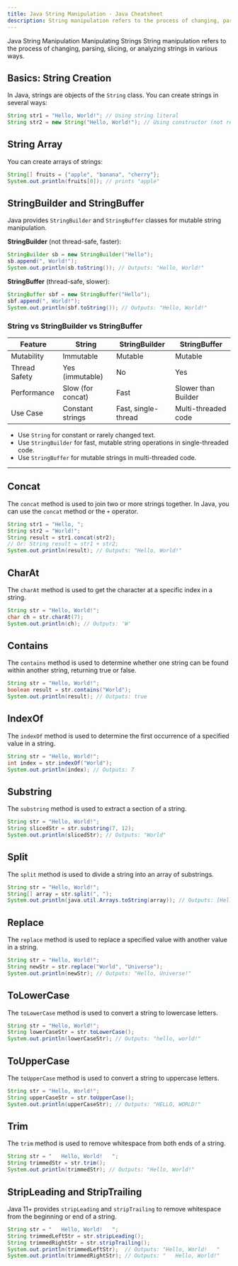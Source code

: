 ```yaml
---
title: Java String Manipulation - Java Cheatsheet
description: String manipulation refers to the process of changing, parsing, slicing, or analyzing strings in various ways.
---
```


<base-title :title="frontmatter.title" :description="frontmatter.description">
Java String Manipulation
</base-title>

<base-disclaimer>
  <base-disclaimer-title>
    Manipulating Strings
  </base-disclaimer-title>
  <base-disclaimer-content>
    String manipulation refers to the process of changing, parsing, slicing, or analyzing strings in various ways.
  </base-disclaimer-content>
</base-disclaimer>

## Basics: String Creation

In Java, strings are objects of the `String` class. You can create strings in several ways:

```java
String str1 = "Hello, World!"; // Using string literal
String str2 = new String("Hello, World!"); // Using constructor (not recommended)
```

## String Array

You can create arrays of strings:

```java
String[] fruits = {"apple", "banana", "cherry"};
System.out.println(fruits[0]); // prints "apple"
```

## StringBuilder and StringBuffer

Java provides `StringBuilder` and `StringBuffer` classes for mutable string manipulation.

**StringBuilder** (not thread-safe, faster):

```java
StringBuilder sb = new StringBuilder("Hello");
sb.append(", World!");
System.out.println(sb.toString()); // Outputs: "Hello, World!"
```

**StringBuffer** (thread-safe, slower):

```java
StringBuffer sbf = new StringBuffer("Hello");
sbf.append(", World!");
System.out.println(sbf.toString()); // Outputs: "Hello, World!"
```

### String vs StringBuilder vs StringBuffer

| Feature         | String           | StringBuilder         | StringBuffer         |
|-----------------|------------------|----------------------|---------------------|
| Mutability      | Immutable        | Mutable              | Mutable             |
| Thread Safety   | Yes (immutable)  | No                   | Yes                 |
| Performance     | Slow (for concat)| Fast                 | Slower than Builder |
| Use Case        | Constant strings | Fast, single-thread  | Multi-threaded code |

- Use `String` for constant or rarely changed text.
- Use `StringBuilder` for fast, mutable string operations in single-threaded code.
- Use `StringBuffer` for mutable strings in multi-threaded code.

---

## Concat

The `concat` method is used to join two or more strings together. In Java, you can use the `concat` method or the `+` operator.

```java
String str1 = "Hello, ";
String str2 = "World!";
String result = str1.concat(str2);
// Or: String result = str1 + str2;
System.out.println(result); // Outputs: "Hello, World!"
```

## CharAt

The `charAt` method is used to get the character at a specific index in a string.

```java
String str = "Hello, World!";
char ch = str.charAt(7);
System.out.println(ch); // Outputs: 'W'
```

## Contains

The `contains` method is used to determine whether one string can be found within another string, returning true or false.

```java
String str = "Hello, World!";
boolean result = str.contains("World");
System.out.println(result); // Outputs: true
```

## IndexOf

The `indexOf` method is used to determine the first occurrence of a specified value in a string.

```java
String str = "Hello, World!";
int index = str.indexOf("World");
System.out.println(index); // Outputs: 7
```

## Substring

The `substring` method is used to extract a section of a string.

```java
String str = "Hello, World!";
String slicedStr = str.substring(7, 12);
System.out.println(slicedStr); // Outputs: "World"
```

## Split

The `split` method is used to divide a string into an array of substrings.

```java
String str = "Hello, World!";
String[] array = str.split(", ");
System.out.println(java.util.Arrays.toString(array)); // Outputs: [Hello, World!]
```

## Replace

The `replace` method is used to replace a specified value with another value in a string.

```java
String str = "Hello, World!";
String newStr = str.replace("World", "Universe");
System.out.println(newStr); // Outputs: "Hello, Universe!"
```

## ToLowerCase

The `toLowerCase` method is used to convert a string to lowercase letters.

```java
String str = "Hello, World!";
String lowerCaseStr = str.toLowerCase();
System.out.println(lowerCaseStr); // Outputs: "hello, world!"
```

## ToUpperCase

The `toUpperCase` method is used to convert a string to uppercase letters.

```java
String str = "Hello, World!";
String upperCaseStr = str.toUpperCase();
System.out.println(upperCaseStr); // Outputs: "HELLO, WORLD!"
```

## Trim

The `trim` method is used to remove whitespace from both ends of a string.

```java
String str = "   Hello, World!   ";
String trimmedStr = str.trim();
System.out.println(trimmedStr); // Outputs: "Hello, World!"
```

## StripLeading and StripTrailing

Java 11+ provides `stripLeading` and `stripTrailing` to remove whitespace from the beginning or end of a string.

```java
String str = "   Hello, World!   ";
String trimmedLeftStr = str.stripLeading();
String trimmedRightStr = str.stripTrailing();
System.out.println(trimmedLeftStr);  // Outputs: "Hello, World!   "
System.out.println(trimmedRightStr); // Outputs: "   Hello, World!"
```